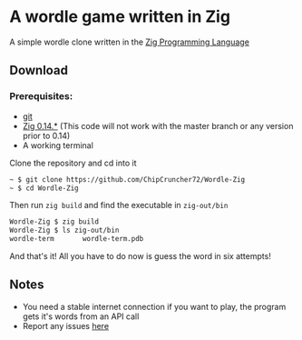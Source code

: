 # A wordle game written in Zig

A simple wordle clone written in the [Zig Programming Language](https://ziglang.org/)


## Download

### Prerequisites:
- [git](https://git-scm.com/)
- [Zig 0.14.\*](https://github.com/ziglang/zig/releases/tag/0.14.1) (This code will not work with the master branch or any version prior to 0.14)
- A working terminal

Clone the repository and cd into it
```sh
~ $ git clone https://github.com/ChipCruncher72/Wordle-Zig
~ $ cd Wordle-Zig
```
Then run `zig build` and find the executable in `zig-out/bin`
```sh
Wordle-Zig $ zig build
Wordle-Zig $ ls zig-out/bin
wordle-term       wordle-term.pdb
```
And that's it! All you have to do now is guess the word in six attempts!


## Notes
- You need a stable internet connection if you want to play, the program gets it's words from an API call
- Report any issues [here](https://github.com/ChipCruncher72/Wordle-Zig/issues/new/choose)
